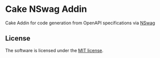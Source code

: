 # Cake NSwag Addin
Cake Addin for code generation from OpenAPI specifications via [NSwag](https://github.com/RicoSuter/NSwag)

## License
The software is licensed under the [MIT license](https://github.com/lukoerfer/cake-codegen-nswag/blob/master/LICENSE).
